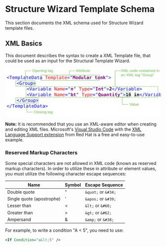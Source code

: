# Structure Wizard Template Schema

This section documents the XML schema used for Structure Wizard template files.

## XML Basics

This document describes the syntax to create a XML Template file, that could be used as an input for the Structural Template Wizard.

![Annotated description of basic XML structure](image/XML%20Structural%20Diagram.svg "Basic XML structure")

**Note:** It is recommended that you use an XML-aware editor when creating and editing XML files. Microsoft's [Visual Studio Code](https://code.visualstudio.com/) with the [XML Language Support extension](https://marketplace.visualstudio.com/items?itemName=redhat.vscode-xml) from Red Hat is a free and easy-to-use example.

### Reserved Markup Characters

Some special characters are not allowed in XML code (known as reserved markup characters). In order to utilize these in attribute or element values, you must utilize the following character escape sequences:

| Name | Symbol | Escape Sequence |
| ---- | ------ | --------------- |
| Double quote | " | `&quot;` or `&#34;` |
| Single quote (apostrophe) | ' | `&apos;` or `&#39;` |
| Lesser than |  < | `&lt;` or `&#60;` |
| Greater than | > | `&gt;` or `&#62;` |
| Ampersand | & | `&amp;` or `&#38;` |

For example, to write a condition "A < 5", you need to use:
```xml
<If Condition="a&lt;5" />
```
